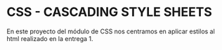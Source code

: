 # CSS - CASCADING STYLE SHEETS

En este proyecto del módulo de CSS nos centramos en aplicar estilos al html realizado en la entrega 1.

